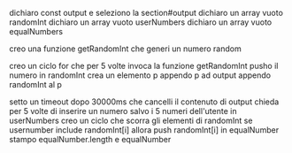 <!-- Visualizzare in pagina 5 numeri casuali.
Da lì parte un timer di 30 secondi.
Dopo 30 secondi i numeri scompaiono e l'utente deve inserire, uno alla volta, i numeri che ha visto precedentemente, tramite il prompt().
Dopo che sono stati inseriti i 5 numeri, il software dice quanti e quali dei numeri da indovinare sono stati individuati. -->

dichiaro const output e seleziono la section#output
dichiaro un array vuoto randomInt
dichiaro un array vuoto userNumbers
dichiaro un array vuoto equalNumbers

creo una funzione getRandomInt che generi un numero random

creo un ciclo for che per 5 volte 
    invoca la funzione getRandomInt
    pusho il numero in randomInt
    crea un elemento p 
    appendo p ad output
    appendo randomInt al p

setto un timeout dopo 30000ms 
    che cancelli il contenuto di output 
    chieda per 5 volte di inserire un numero
    salvo i 5 numeri dell'utente in userNumbers
    creo un ciclo che scorra gli elementi di randomInt
        se usernumber include randomInt[i] allora push randomInt[i] in equalNumber
    stampo equalNumber.length e equalNumber
